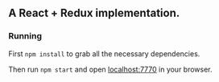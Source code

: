 ## A React + Redux implementation.

### Running

First `npm install` to grab all the necessary dependencies. 

Then run `npm start` and open <localhost:7770> in your browser.
